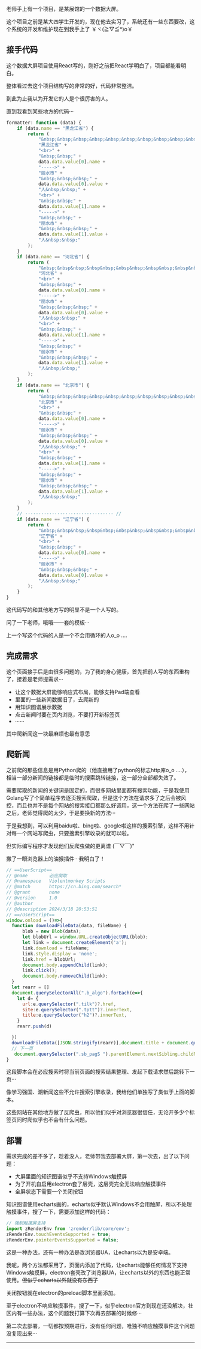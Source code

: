 老师手上有一个项目，是某展馆的一个数据大屏。



这个项目之前是某大四学生开发的，现在他去实习了，系统还有一些东西要改，这个系统的开发和维护现在到我手上了 ￥ヾ(≧▽≦*)o￥



## 接手代码



这个数据大屏项目使用React写的，刚好之前把React学明白了，项目都能看明白。

整体看过去这个项目结构写的非常的好，代码非常整洁。



到此为止我以为开发它的人是个很厉害的人。



直到我看到某些地方的代码···

```js
formatter: function (data) {
    if (data.name == "黑龙江省") {
        return (
            "&nbsp;&nbsp;&nbsp;&nbsp;&nbsp;&nbsp;&nbsp;&nbsp;&nbsp;&nbsp;&nbsp;&nbsp;&nbsp;&nbsp;&nbsp;&nbsp;&nbsp;&nbsp&nbsp;&nbsp&nbsp;&nbsp;&nbsp;&nbsp&nbsp;&nbsp&nbsp;&nbsp" +
            "黑龙江省" +
            "<br>" +
            "&nbsp;&nbsp;" +
            data.data.value[0].name +
            "----->" +
            "丽水市" +
            "&nbsp;&nbsp;&nbsp;" +
            data.data.value[0].value +
            "人&nbsp;&nbsp;" +
            "<br>" +
            "&nbsp;&nbsp;" +
            data.data.value[1].name +
            "----->" +
            "&nbsp;&nbsp;" +
            "丽水市" +
            "&nbsp;&nbsp;&nbsp;" +
            data.data.value[1].value +
            "人&nbsp;&nbsp;"
        );
    }
    if (data.name == "河北省") {
        return (
            "&nbsp;&nbsp&nbsp;&nbsp&nbsp;&nbsp&nbsp;&nbsp&nbsp;&nbsp&nbsp;&nbsp&nbsp;&nbsp&nbsp;&nbsp;&nbsp;&nbsp&nbsp;&nbsp&nbsp;&nbsp" +
            "河北省" +
            "<br>" +
            "&nbsp;&nbsp;" +
            data.data.value[0].name +
            "----->" +
            "丽水市" +
            "&nbsp;&nbsp;&nbsp;" +
            data.data.value[0].value +
            "人&nbsp;&nbsp;" +
            "<br>" +
            "&nbsp;&nbsp;" +
            data.data.value[1].name +
            "----->" +
            "&nbsp;&nbsp;" +
            "丽水市" +
            "&nbsp;&nbsp;&nbsp;" +
            data.data.value[1].value +
            "人&nbsp;&nbsp;"
        );
    }
    if (data.name == "北京市") {
        return (
            "&nbsp;&nbsp;&nbsp;&nbsp;&nbsp;&nbsp;&nbsp;&nbsp;&nbsp;&nbsp;&nbsp;&nbsp&nbsp;&nbsp&nbsp;&nbsp&nbsp;&nbsp&nbsp;&nbsp&nbsp;&nbsp&nbsp;&nbsp&nbsp;&nbsp;&nbsp;&nbsp&nbsp;&nbsp&nbsp;&nbsp" +
            "北京市" +
            "<br>" +
            "&nbsp;&nbsp;" +
            data.data.value[0].name +
            "----->" +
            "丽水市" +
            "&nbsp;&nbsp;&nbsp;" +
            data.data.value[0].value +
            "人&nbsp;&nbsp;" +
            "<br>" +
            "&nbsp;&nbsp;" +
            data.data.value[1].name +
            "----->" +
            "&nbsp;&nbsp;" +
            "丽水市" +
            "&nbsp;&nbsp;&nbsp;" +
            data.data.value[1].value +
            "人&nbsp;&nbsp;"
        );
    }
    // ································· //
    if (data.name == "辽宁省") {
        return (
            "&nbsp;&nbsp&nbsp;&nbsp&nbsp;&nbsp&nbsp;&nbsp&nbsp;&nbsp&nbsp;&nbsp&nbsp;&nbsp&nbsp;&nbsp;&nbsp;&nbsp&nbsp;&nbsp&nbsp;&nbsp" +
            "辽宁省" +
            "<br>" +
            "&nbsp;&nbsp;" +
            data.data.value[0].name +
            "----->" +
            "丽水市" +
            "&nbsp;&nbsp;&nbsp;" +
            data.data.value[0].value +
            "人&nbsp;&nbsp;"
        );
    }
}
```



这代码写的和其他地方写的明显不是一个人写的。



问了一下老师，哦哦——套的模板···



上一个写这个代码的人是一个不会用循环的人o_o ....



## 完成需求



这个页面接手后是由很多问题的，为了我的身心健康，首先把前人写的东西重构了，接着是老师提需求···



- 让这个数据大屏能够响应式布局，能够支持Pad端查看
- 里面的一些新闻数据旧了，去爬新的
- 用知识图谱展示数据
- 点击新闻时要在页内浏览，不要打开新标签页
- ······



其中爬新闻这一块最麻烦也最有意思



## 爬新闻



之前爬的那些信息是用Python爬的（他直接用了python的标志http库o_o ....），相当一部分新闻的链接都是临时的搜索跳转链接，这一部分全部都失效了。



需要爬取的新闻的关键词是固定的，而很多网站里面都有搜索功能，于是我使用Golang写了个简单程序去逐页搜索爬取，但是这个方法在请求多了之后会被风控，而且也并不是每个网站的搜索接口都那么好调用，这一个方法在爬了一些网站之后，老师觉得爬的太少，于是要换新的方法···



于是我想到，可以利用baidu啦、bing啦、google啦这样的搜索引擎，这样不用针对每一个网站写爬虫，只要搜索引擎收录的就可以啦。

但实际编写程序才发现他们反爬虫做的更离谱 (￣▽￣)"



撇了一眼浏览器上的油猴插件···我明白了！

```javascript
// ==UserScript==
// @name        必应爬取
// @namespace   Violentmonkey Scripts
// @match       https://cn.bing.com/search*
// @grant       none
// @version     1.0
// @author      -
// @description 2024/3/18 20:53:51
// ==/UserScript==
window.onload = ()=>{
  function downloadFileData(data, fileName) {
      blob = new Blob(data);
      let blobUrl = window.URL.createObjectURL(blob);
      let link = document.createElement('a');
      link.download = fileName;
      link.style.display = 'none';
      link.href = blobUrl;
      document.body.appendChild(link);
      link.click();
      document.body.removeChild(link);
  }
  let rearr = []
  document.querySelectorAll(".b_algo").forEach(e=>{
    let d= {
      url:e.querySelector(".tilk")?.href,
      site:e.querySelector(".tptt")?.innerText,
      title:e.querySelector("h2")?.innerText,
    }
    rearr.push(d)

  })
  downloadFileData([JSON.stringify(rearr)],document.title + document.querySelector(".sb_pagS ").innerHTML)
  // 下一页
   document.querySelector(".sb_pagS ").parentElement.nextSibling.childNodes[0].click()
}
```



这段脚本会在必应搜索时将当前页面的搜索结果整理、发起下载请求然后跳转下一页···



像学习强国、潮新闻这些不允许搜索引擎收录，我给他们单独写了类似于上面的脚本。



这些网站在其他地方做了反爬虫，所以他们似乎对浏览器很信任，无论开多少个标签页同时爬似乎也不会有什么问题。



## 部署



需求完成的差不多了，趁着没人，老师带我去部署大屏，第一次去，出了以下问题：

- 大屏里面的知识图谱似乎不支持Windows触摸屏
- 为了开机自启用electron套了层壳，这层壳完全无法响应触摸事件
- 全屏状态下需要一个关闭按钮



知识图谱使用echarts画的，echarts似乎默认Windows不会用触屏，所以不处理触摸事件，搜了一下，需要添加这样的代码：

```javascript
// 强制触摸屏支持
import zRenderEnv from 'zrender/lib/core/env';
zRenderEnv.touchEventsSupported = true;
zRenderEnv.pointerEventsSupported = false;
```

这是一种办法，还有一种办法是改浏览器UA，让echarts以为是安卓端。



我呢，两个方法都采用了，页面内添加了代码，让echarts能够任何情况下支持Windows触摸屏，electron套壳改了浏览器UA，让echarts以外的东西也能正常使用。~~但似乎echarts以外就没有东西了~~



关闭按钮就在electron的preload脚本里面添加。



至于electron不响应触摸事件，搜了一下，似乎electron官方到现在还没解决，社区内有一些办法，这个问题我打算下次再去部署的时候修···



第二次去部署，一切都按预期进行，没有任何问题，唯独不响应触摸事件这个问题没复现出来···



---

